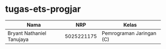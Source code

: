 # tugas-ets-progjar
| Nama           | NRP        | Kelas     |
| ---            | ---        | ----------|
| Bryant Nathaniel Tanujaya | 5025221175 | Pemrograman Jaringan (C)|
